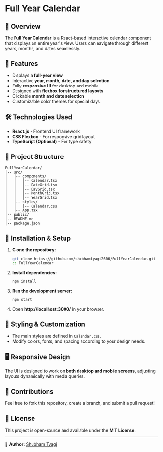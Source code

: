 # Full Year Calendar

## 📌 Overview
The **Full Year Calendar** is a React-based interactive calendar component that displays an entire year's view. Users can navigate through different years, months, and dates seamlessly.

## 🚀 Features
- Displays a **full-year view**
- Interactive **year, month, date, and day selection**
- Fully **responsive UI** for desktop and mobile
- Designed with **flexbox for structured layouts**
- Clickable **month and date selection**
- Customizable color themes for special days

## 🛠️ Technologies Used
- **React.js** - Frontend UI framework
- **CSS Flexbox** - For responsive grid layout
- **TypeScript (Optional)** - For type safety

## 📂 Project Structure
```
FullYearCalendar/
│-- src/
│   │-- components/
│   │   │-- Calendar.tsx
│   │   │-- DateGrid.tsx
│   │   │-- DayGrid.tsx
│   │   │-- MonthGrid.tsx
│   │   │-- YearGrid.tsx
│   │-- styles/
│   │   │-- Calendar.css
│   │-- App.tsx
│-- public/
│-- README.md
│-- package.json
```

## 🔧 Installation & Setup
1. **Clone the repository:**
   ```sh
   git clone https://github.com/shubhamtyagi2606/FullYearCalendar.git
   cd FullYearCalendar
   ```
2. **Install dependencies:**
   ```sh
   npm install
   ```
3. **Run the development server:**
   ```sh
   npm start
   ```
4. Open **http://localhost:3000/** in your browser.

## 🎨 Styling & Customization
- The main styles are defined in `Calendar.css`.
- Modify colors, fonts, and spacing according to your design needs.

## 🖥️ Responsive Design
The UI is designed to work on **both desktop and mobile screens**, adjusting layouts dynamically with media queries.

## 🤝 Contributions
Feel free to fork this repository, create a branch, and submit a pull request!

## 📜 License
This project is open-source and available under the **MIT License**.

---

🔗 **Author:** [Shubham Tyagi](https://github.com/shubhamtyagi2606)

